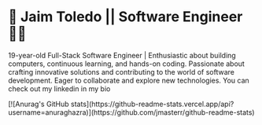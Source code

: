 <h1>👋 Jaim Toledo || Software Engineer👨‍💻</h1>

<p>19-year-old Full-Stack Software Engineer | Enthusiastic about building computers, continuous learning, and hands-on coding. Passionate about crafting innovative solutions and contributing to the world of software development. Eager to collaborate and explore new technologies. You can check out my linkedin in my bio</P>
[![Anurag's GitHub stats](https://github-readme-stats.vercel.app/api?username=anuraghazra)](https://github.com/jmasterr/github-readme-stats)
<!--
**jmasterr/jmasterr** is a ✨ _special_ ✨ repository because its `README.md` (this file) appears on your GitHub profile.

Here are some ideas to get you started:

- 🔭 I’m currently working on ...
- 🌱 I’m currently learning ...
- 👯 I’m looking to collaborate on ...
- 🤔 I’m looking for help with ...
- 💬 Ask me about ...
- 📫 How to reach me: ...
- 😄 Pronouns: ...
- ⚡ Fun fact: ...
-->
